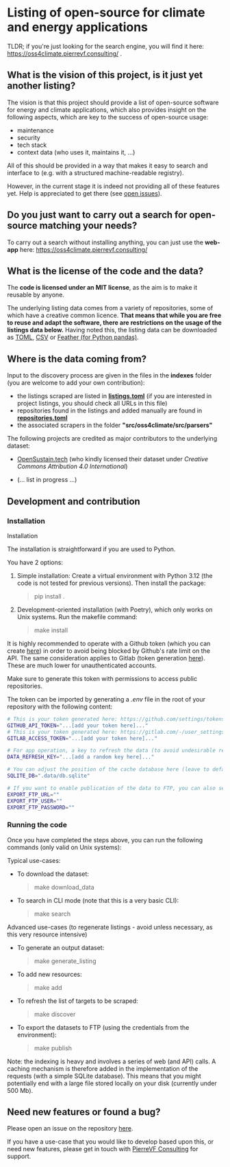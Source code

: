 # Listing of open-source for climate and energy applications

TLDR; if you're just looking for the search engine, you will find it here: https://oss4climate.pierrevf.consulting/ .


## What is the vision of this project, is it just yet another listing?

The vision is that this project should provide a list of open-source software for energy and climate applications, which also provides insight on the following aspects, which are key to the success of open-source usage:

- maintenance
- security
- tech stack
- context data (who uses it, maintains it, ...)


All of this should be provided in a way that makes it easy to search and interface to (e.g. with a structured machine-readable registry).

However, in the current stage it is indeed not providing all of these features yet. Help is appreciated to get there (see [open issues](https://github.com/Pierre-VF/oss4climate/issues)).

## Do you just want to carry out a search for open-source matching your needs?

To carry out a search without installing anything, you can just use the **web-app** here: https://oss4climate.pierrevf.consulting/ 

## What is the license of the code and the data?

The **code is licensed under an MIT license**, as the aim is to make it reusable by anyone.

The underlying listing data comes from a variety of repositories, some of which have a creative common licence. **That means that while you are free to reuse and adapt the software, there are restrictions on the usage of the listings data below.** Having noted this, the listing data can be downloaded as [TOML](https://data.pierrevf.consulting/oss4climate/summary.toml), [CSV](https://data.pierrevf.consulting/oss4climate/listing_data.csv) or [Feather (for Python pandas)](https://data.pierrevf.consulting/oss4climate/listing_data.feather).


## Where is the data coming from?

Input to the discovery process are given in the files in the **indexes** folder (you are welcome to add your own contribution):

- the listings scraped are listed in **[listings.toml](indexes/listings.toml)** (if you are interested in project listings, you should check all URLs in this file)
- repositories found in the listings and added manually are found in **[repositories.toml](indexes/repositories.toml)**  
- the associated scrapers in the folder **"src/oss4climate/src/parsers"**


The following projects are credited as major contributors to the underlying dataset:

- [OpenSustain.tech](https://opensustain.tech/) (who kindly licensed their dataset under *Creative Commons Attribution 4.0 International*)

- (... list in progress ...)


## Development and contribution

### Installation

Installation

The installation is straightforward if you are used to Python.


You have 2 options:

1. Simple installation:
    Create a virtual environment with Python 3.12 (the code is not tested for previous versions). Then install the package:
    > pip install .

2. Development-oriented installation (with Poetry), which only works on Unix systems. Run the makefile command:
    > make install

It is highly recommended to operate with a Github token (which you can create [here](https://github.com/settings/tokens/new)) 
in order to avoid being blocked by Github's rate limit on the API. The same consideration applies to Gitlab (token generation [here](https://gitlab.com/-/user_settings/personal_access_tokens)). These are much lower for unauthenticated accounts.

Make sure to generate this token with permissions to access public repositories.

The token can be imported by generating a *.env* file in the root of your repository with the following content:

```bash
# This is your token generated here: https://github.com/settings/tokens/new
GITHUB_API_TOKEN="...[add your token here]..."
# This is your token generated here: https://gitlab.com/-/user_settings/personal_access_tokens
GITLAB_ACCESS_TOKEN="...[add your token here]..."

# For app operation, a key to refresh the data (to avoid undesirable refreshing)
DATA_REFRESH_KEY="...[add a random key here]..."

# You can adjust the position of the cache database here (leave to default if you don't need adjustment)
SQLITE_DB=".data/db.sqlite"

# If you want to enable publication of the data to FTP, you can also set these variables
EXPORT_FTP_URL=""
EXPORT_FTP_USER=""
EXPORT_FTP_PASSWORD=""
```

### Running the code

Once you have completed the steps above, you can run the following commands (only valid on Unix systems):

Typical use-cases:

- To download the dataset:
    > make download_data
- To search in CLI mode (note that this is a very basic CLI):
    > make search


Advanced use-cases (to regenerate listings - avoid unless necessary, as this very resource intensive)

- To generate an output dataset:
    > make generate_listing
- To add new resources:
    > make add
- To refresh the list of targets to be scraped:
    > make discover
- To export the datasets to FTP (using the credentials from the environment):
    > make publish

Note: the indexing is heavy and involves a series of web (and API) calls. A caching mechanism is therefore added in the implementation of the requests (with a simple SQLite database). This means that you might potentially end with a large file stored locally on your disk (currently under 500 Mb).

## Need new features or found a bug?

Please open an issue on the repository [here](https://github.com/Pierre-VF/oss4climate/issues).

If you have a use-case that you would like to develop based upon this, or need new features, please get in touch with [PierreVF Consulting](https://www.pierrevf.consulting/) for support.
